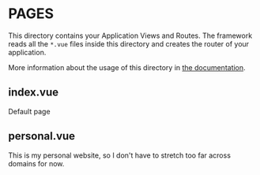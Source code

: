 # PAGES

This directory contains your Application Views and Routes.
The framework reads all the `*.vue` files inside this directory and creates the router of your application.

More information about the usage of this directory in [the documentation](https://nuxtjs.org/guide/routing).

## index.vue

Default page

## personal.vue

This is my personal website, so I don't have to stretch too far across domains for now.

